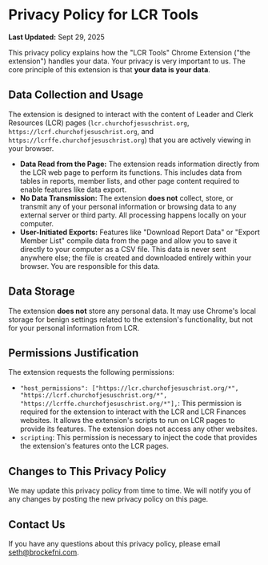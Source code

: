 # Privacy Policy for LCR Tools

**Last Updated:** Sept 29, 2025

This privacy policy explains how the "LCR Tools" Chrome Extension ("the extension") handles your data. Your privacy is very important to us. The core principle of this extension is that **your data is your data**.

## Data Collection and Usage

The extension is designed to interact with the content of Leader and Clerk Resources (LCR) pages (`lcr.churchofjesuschrist.org`, `https://lcrf.churchofjesuschrist.org`, and `https://lcrffe.churchofjesuschrist.org`) that you are actively viewing in your browser.

- **Data Read from the Page:** The extension reads information directly from the LCR web page to perform its functions. This includes data from tables in reports, member lists, and other page content required to enable features like data export.
- **No Data Transmission:** The extension **does not** collect, store, or transmit any of your personal information or browsing data to any external server or third party. All processing happens locally on your computer.
- **User-Initiated Exports:** Features like "Download Report Data" or "Export Member List" compile data from the page and allow you to save it directly to your computer as a CSV file. This data is never sent anywhere else; the file is created and downloaded entirely within your browser. You are responsible for this data.

## Data Storage

The extension **does not** store any personal data. It may use Chrome's local storage for benign settings related to the extension's functionality, but not for your personal information from LCR.

## Permissions Justification

The extension requests the following permissions:

- `"host_permissions": ["https://lcr.churchofjesuschrist.org/*", "https://lcrf.churchofjesuschrist.org/*", "https://lcrffe.churchofjesuschrist.org/*"],`: This permission is required for the extension to interact with the LCR and LCR Finances websites. It allows the extension's scripts to run on LCR pages to provide its features. The extension does not access any other websites.
- `scripting`: This permission is necessary to inject the code that provides the extension's features onto the LCR pages.

## Changes to This Privacy Policy

We may update this privacy policy from time to time. We will notify you of any changes by posting the new privacy policy on this page.

## Contact Us

If you have any questions about this privacy policy, please email seth@brockefni.com.
